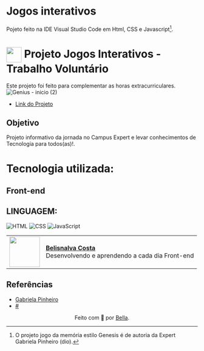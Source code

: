# Jogos interativos

Pojeto feito na IDE Visual Studio Code em Html, CSS e Javascript[^1].

<h1>
     <img align="center" width="40px" src=".png"></a>
    <span> Projeto Jogos Interativos - Trabalho Voluntário </span>
</h1>

Este projeto foi feito para complementar as horas extracurriculares.
![Genius - inicio (2)](https://github.com/BelisnalvaCosta/jogos_interativos/assets/72033269/1dfc0259-0ab1-4fca-ab67-ace8283db8e5)
- [Link do Projeto](http://127.0.0.1:5500/index.html)

## Objetivo
Projeto informativo da jornada no Campus Expert e levar conhecimentos de Tecnologia para todos(as)!.

# Tecnologia  utilizada:

## Front-end

## LINGUAGEM:
![HTML](https://img.shields.io/badge/HTML-000?style=for-the-badge&logo=html5&logoColor=30A3DC)
![CSS](https://img.shields.io/badge/CSS-000?style=for-the-badge&logo=css3&logoColor=E94D5F)
![JavaScript](https://img.shields.io/badge/JavaScript-000?style=for-the-badge&logo=javascript&logoColor=30A3DC)

  <table>
  <tr>
    <td>
      <img width="80px" align="center" src="https://avatars.githubusercontent.com/BelisnalvaCosta"/>      
    </td>
    <td align="left">
      <a href="https://github.com/BelisnalvaCosta">
        <span><b>Belisnalva Costa</b></span>
      </a>
      <br>
      <span> Desenvolvendo e aprendendo a cada dia Front-end </span>    
    </td>
  </tr>
</table>

## Referências
- [Gabriela Pinheiro](https://github.com/SpruceGabriela/genesis-dio)
- [#](#)
 
<div align="center">Feito com 💙 por <a href="https://github.com/BelisnalvaCosta/">Bella</a>.</div>

[^1]: O projeto jogo da memória estilo Genesis é de autoria da Expert Gabriela Pinheiro (dio).
